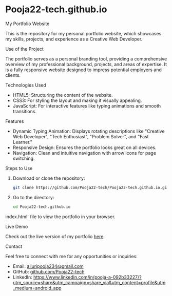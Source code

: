 # Pooja22-tech.github.io

My Portfolio Website

This is the repository for my personal portfolio website, which showcases my skills, projects, and experience as a Creative Web Developer. 

Use of the Project

The portfolio serves as a personal branding tool, providing a comprehensive overview of my professional background, projects, and areas of expertise. It is a fully responsive website designed to impress potential employers and clients.

Technologies Used

- HTML5: Structuring the content of the website.
- CSS3: For styling the layout and making it visually appealing.
- JavaScript: For interactive features like typing animations and smooth transitions.

Features

- Dynamic Typing Animation: Displays rotating descriptions like "Creative Web Developer", "Tech Enthusiast", "Problem Solver", and "Fast Learner."
- Responsive Design: Ensures the portfolio looks great on all devices.
- Navigation: Clean and intuitive navigation with arrow icons for page switching.

Steps to Use

1. Download or clone the repository:
   ```bash
   git clone https://github.com/Pooja22-tech/Pooja22-tech.github.io.git
   ```

2. Go to the directory:
   ```bash
   cd Pooja22-tech.github.io
   ```
index.html` file to view the portfolio in your browser.

Live Demo

Check out the live version of my portfolio [here](https://Pooja22-tech.github.io).

Contact

Feel free to connect with me for any opportunities or inquiries:

- Email: alluripooja234@gmail.com
- GitHub: [github.com/Pooja22-tech](https://github.com/Pooja22-tech)
- LinkedIn: https://www.linkedin.com/in/pooja-a-092b33227/?utm_source=share&utm_campaign=share_via&utm_content=profile&utm_medium=android_app
